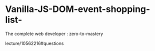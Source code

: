 # Vanilla-JS-DOM-event-shopping-list-

The complete web developer : zero-to-mastery

lecture/10562216#questions

